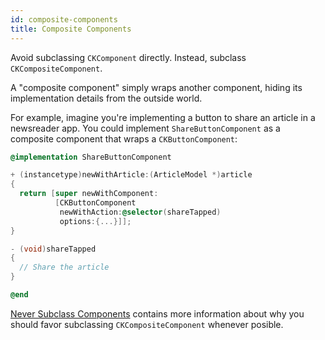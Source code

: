 ```yaml
---
id: composite-components
title: Composite Components
---
```


Avoid subclassing `CKComponent` directly. Instead, subclass `CKCompositeComponent`.

A "composite component" simply wraps another component, hiding its implementation details from the outside world.

For example, imagine you're implementing a button to share an article in a newsreader app. You could implement `ShareButtonComponent` as a composite component that wraps a `CKButtonComponent`:

```objectivec highlight
@implementation ShareButtonComponent

+ (instancetype)newWithArticle:(ArticleModel *)article
{
  return [super newWithComponent:
          [CKButtonComponent
           newWithAction:@selector(shareTapped)
           options:{...}]];
}

- (void)shareTapped
{
  // Share the article
}

@end
```

[Never Subclass Components](never-subclass-components.html) contains more information about why you should favor subclassing `CKCompositeComponent` whenever posible.
